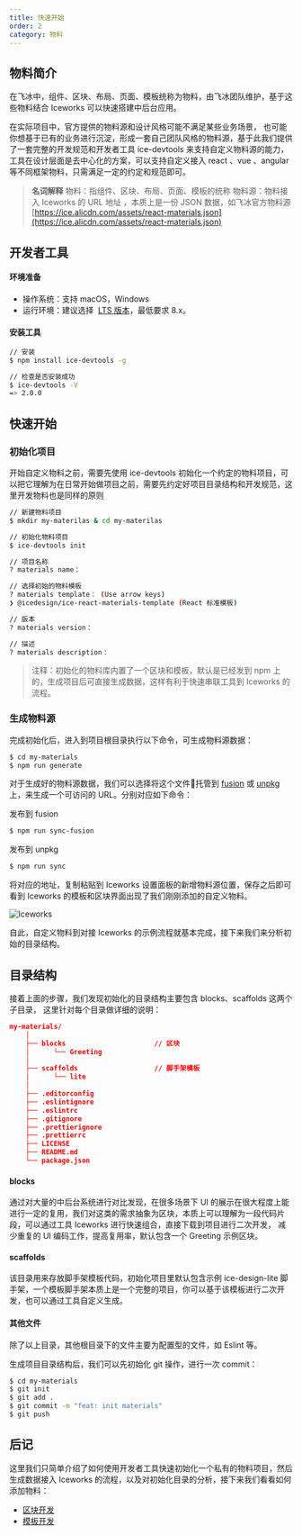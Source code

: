 ```yaml
---
title: 快速开始
order: 2
category: 物料
---
```


## 物料简介

在飞冰中，组件、区块、布局、页面、模板统称为物料，由飞冰团队维护，基于这些物料结合 Iceworks 可以快速搭建中后台应用。

在实际项目中，官方提供的物料源和设计风格可能不满足某些业务场景， 也可能你想基于已有的业务进行沉淀，形成一套自己团队风格的物料源，基于此我们提供了一套完整的开发规范和开发者工具 ice-devtools 来支持自定义物料源的能力，工具在设计层面是去中心化的方案，可以支持自定义接入 react 、vue 、angular 等不同框架物料，只需满足一定的约定和规范即可。

> **名词解释**
> 物料：指组件、区块、布局、页面、模板的统称
> 物料源：物料接入 Iceworks 的 URL 地址 ，本质上是一份 JSON 数据，如飞冰官方物料源 [https://ice.alicdn.com/assets/react-materials.json](https://ice.alicdn.com/assets/react-materials.json)

## 开发者工具

#### 环境准备

- 操作系统：支持 macOS，Windows
- 运行环境：建议选择  [LTS 版本](http://nodejs.org/)，最低要求 8.x。

#### 安装工具

```bash
// 安装
$ npm install ice-devtools -g

// 检查是否安装成功
$ ice-devtools -V
=> 2.0.0
```

## 快速开始

### 初始化项目

开始自定义物料之前，需要先使用 ice-devtools 初始化一个约定的物料项目，可以把它理解为在日常开始做项目之前，需要先约定好项目目录结构和开发规范，这里开发物料也是同样的原则

```bash
// 新建物料项目
$ mkdir my-materilas & cd my-materilas

// 初始化物料项目
$ ice-devtools init

// 项目名称
? materials name：

// 选择初始的物料模板
? materials template： (Use arrow keys)
❯ @icedesign/ice-react-materials-template (React 标准模板)

// 版本
? materials version：

// 描述
? materials description：
```

> 注释：初始化的物料库内置了一个区块和模板，默认是已经发到 npm 上的，生成项目后可直接生成数据，这样有利于快速串联工具到 Iceworks 的流程。

### 生成物料源

完成初始化后，进入到项目根目录执行以下命令，可生成物料源数据：

```bash
$ cd my-materials
$ npm run generate
```

对于生成好的物料源数据，我们可以选择将这个文件托管到 [fusion](https://fusion.design/) 或 [unpkg](https://unpkg.com/#/) 上，来生成一个可访问的 URL。分别对应如下命令：

发布到 fusion 

```bash
$ npm run sync-fusion
```

发布到 unpkg

```bash
$ npm run sync
```

将对应的地址，复制粘贴到 Iceworks 设置面板的新增物料源位置，保存之后即可看到 Iceworks 的模板和区块界面出现了我们刚刚添加的自定义物料。

![Iceworks](https://cdn.nlark.com/lark/0/2018/png/71071/1543576468368-d5e730c2-af08-462e-9743-935da0f9131a.png)

自此，自定义物料到对接 Iceworks 的示例流程就基本完成，接下来我们来分析初始的目录结构。

## 目录结构

接着上面的步骤，我们发现初始化的目录结构主要包含 blocks、scaffolds 这两个子目录， 这里针对每个目录做详细的说明：

```json
my-materials/
    │
    ├── blocks                      // 区块
    │      └── Greeting
    │
    ├── scaffolds                   // 脚手架模板
    │      └── lite
    │
    ├── .editorconfig
    ├── .eslintignore
    ├── .eslintrc
    ├── .gitignore
    ├── .prettierignore
    ├── .prettierrc
    ├── LICENSE
    ├── README.md
    └── package.json
```

#### blocks

通过对大量的中后台系统进行对比发现，在很多场景下 UI 的展示在很大程度上能进行一定的复用，我们对这类的需求抽象为区块，本质上可以理解为一段代码片段，可以通过工具 Iceworks 进行快速组合，直接下载到项目进行二次开发， 减少重复的 UI 编码工作，提高复用率，默认包含一个 Greeting 示例区块。

#### scaffolds

该目录用来存放脚手架模板代码，初始化项目里默认包含示例 ice-design-lite 脚手架，一个模板脚手架本质上是一个完整的项目，你可以基于该模板进行二次开发，也可以通过工具自定义生成。

#### 其他文件

除了以上目录，其他根目录下的文件主要为配置型的文件，如 Eslint 等。

生成项目目录结构后，我们可以先初始化 git 操作，进行一次 commit：

```bash
$ cd my-materials
$ git init
$ git add .
$ git commit -m "feat: init materials"
$ git push
```

## 后记

这里我们只简单介绍了如何使用开发者工具快速初始化一个私有的物料项目，然后生成数据接入 Iceworks 的流程，以及对初始化目录的分析，接下来我们看看如何添加物料：

- [区块开发](https://alibaba.github.io/ice/materials/add-blocks)
- [模板开发](https://alibaba.github.io/ice/materials/add-templates)
